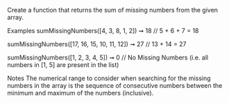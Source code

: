 Create a function that returns the sum of missing numbers from the given array.

Examples
sumMissingNumbers([4, 3, 8, 1, 2]) ➞ 18
// 5 + 6 + 7 = 18

sumMissingNumbers([17, 16, 15, 10, 11, 12]) ➞ 27
// 13 + 14 = 27

sumMissingNumbers([1, 2, 3, 4, 5]) ➞ 0
// No Missing Numbers (i.e. all numbers in [1, 5] are present in the list)

Notes
The numerical range to consider when searching for the missing numbers in the array is the sequence of consecutive numbers between the minimum and maximum of the numbers (inclusive).

